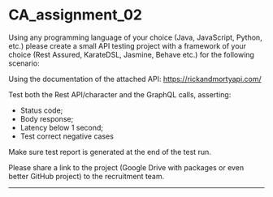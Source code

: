 # CA_assignment_02
Using any programming language of your choice (Java, JavaScript, Python, etc.) please create a small API testing project with a framework of your choice (Rest Assured, KarateDSL, Jasmine, Behave etc.) for the following scenario:

Using the documentation of the attached API: https://rickandmortyapi.com/

Test both the Rest API/character and the GraphQL calls, asserting:
- Status code;
- Body response;
- Latency below 1 second;
- Test correct negative cases

Make sure test report is generated at the end of the test run.

Please share a link to the project (Google Drive with packages or even better GitHub project) to the recruitment team.

---
